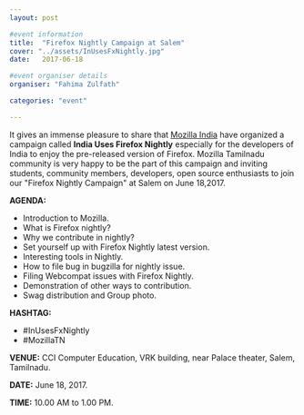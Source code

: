 ```yaml
---
layout: post

#event information
title:  "Firefox Nightly Campaign at Salem"
cover: "../assets/InUsesFxNightly.jpg"
date:   2017-06-18

#event organiser details
organiser: "Fahima Zulfath"

categories: "event"

---
```

It gives an immense pleasure to share that [Mozilla India](https://blog.mozillaindia.org/1801) have organized a campaign called 
**India Uses Firefox Nightly** especially for the developers of India to enjoy the pre-released version of Firefox. 
Mozilla Tamilnadu community is very happy to be the part of this campaign and inviting students, 
community members, developers, open source enthusiasts to join our "Firefox Nightly Campaign" at Salem on June 18,2017.

**AGENDA:**

   * Introduction to Mozilla.
   * What is Firefox nightly?
   * Why we contribute in nightly?
   * Set yourself up with Firefox Nightly latest version.
   * Interesting tools in Nightly.
   * How to file bug in bugzilla for nightly issue.
   * Filing Webcompat issues with Firefox Nightly.
   * Demonstration of other ways to contribution.
   * Swag distribution and Group photo.
   
**HASHTAG:**

   * #InUsesFxNightly
   * #MozillaTN
   
**VENUE:** CCI Computer Education, VRK building, near Palace theater, Salem, Tamilnadu.

**DATE:** June 18, 2017.

**TIME:** 10.00 AM to 1.00 PM. 

